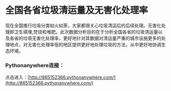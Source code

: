 # 全国各省垃圾清运量及无害化处理率

现在全国推行垃圾分类如火如荼，大家都很关心垃圾清运后的后续处理。无害化处理即卫生填埋,焚烧和堆肥。此次数据分析目的在于分析全国各省的垃圾清运量以及各省的垃圾无害化处理率，更好地针对其数据对清运量严重的城市设施更多的处理地点，对无害化处理率低的地区提供更好地处理垃圾的方法，从中更好地协调生态环境。
### Pythonanywhere连接：
点击进入：[http://865152366.pythonanywhere.com/](http://865152366.pythonanywhere.com/)
